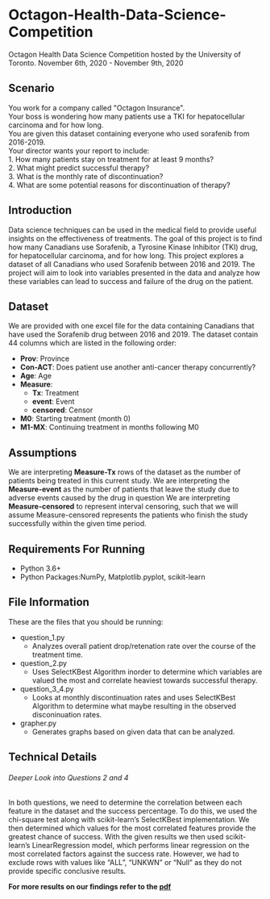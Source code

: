 # Octagon-Health-Data-Science-Competition
Octagon Health Data Science Competition hosted by the University of Toronto.
November 6th, 2020 - November 9th, 2020

## Scenario
You work for a company called "Octagon Insurance".										
Your boss is wondering how many patients use a TKI for hepatocellular carcinoma and for how long. 										
You are given this dataset containing everyone who used sorafenib from 2016-2019.										
Your director wants your report to include:										
	1. How many patients stay on treatment for at least 9 months?									
	2. What might predict successful therapy?									
	3. What is the monthly rate of discontinuation?									
	4. What are some potential reasons for discontinuation of therapy?						
  
## Introduction
Data science techniques can be used in the medical field to provide useful insights on the effectiveness of treatments. The goal of this project is to find how many Canadians use Sorafenib, a Tyrosine Kinase Inhibitor (TKI) drug, for hepatocellular carcinoma, and for how long. This project explores a dataset of all Canadians who used Sorafenib between 2016 and 2019. The project will aim to look into variables presented in the data and analyze how these variables can lead to success and failure of the drug on the patient.

## Dataset
We are provided with one excel file for the data containing Canadians that have used the Sorafenib drug between 2016 and 2019.
The dataset contain 44 columns which are listed in the following order: 

- **Prov**: Province
- **Con-ACT**: Does patient use another anti-cancer therapy concurrently?
- **Age**: Age
- **Measure**:
  - **Tx**: Treatment
  - **event**: Event
  - **censored**: Censor
- **M0**: Starting treatment (month 0)
- **M1-MX**: Continuing treatment in months following M0

## Assumptions
We are interpreting **Measure-Tx** rows of the dataset as the number of patients being treated in this current study. 
We are interpreting the **Measure-event** as the number of patients that leave the study due to adverse events caused by the drug in question
We are interpreting **Measure-censored** to represent interval censoring, such that we will assume Measure-censored represents the patients who finish the study successfully within the given time period.

## Requirements For Running
- Python 3.6+
- Python Packages:NumPy, Matplotlib.pyplot, scikit-learn

## File Information
These are the files that you should be running:
- question_1.py 
	- Analyzes overall patient drop/retenation rate over the course of the treatment time.
- question_2.py 
	- Uses SelectKBest Algorithm inorder to determine which variables are valued the most and correlate heaviest towards successful therapy.
- question_3_4.py
	- Looks at monthly discontinuation rates and uses SelectKBest Algorithm to determine what maybe resulting in the observed disconinuation rates.
- grapher.py 
	- Generates graphs based on given data that can be analyzed.

## Technical Details
###### Deeper Look into Questions 2 and 4
In both questions, we need to determine the correlation between each feature in the dataset and the success percentage. To do this, we used the chi-square test along with scikit-learn’s SelectKBest implementation. We then determined which values for the most correlated features provide the greatest chance of success. With the given results we then used scikit-learn’s LinearRegression model, which performs linear regression on the most correlated factors against the success rate. However, we had to exclude rows with values like “ALL”, “UNKWN” or “Null” as they do not provide specific conclusive results.

**For more results on our findings refer to the [pdf](OctagonDataScienceCompetitionResults.pdf)**



